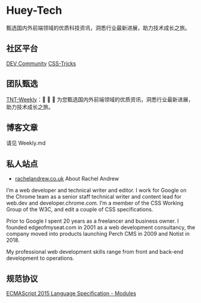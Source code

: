 # Huey-Tech
甄选国内外前端领域的优质科技资讯，洞悉行业最新进展，助力技术成长之旅。

## 社区平台
[DEV Community](./https://dev.to/)
[CSS-Tricks](./https://css-tricks.com/)


## 团队甄选
[TNT-Weekly](./https://github.com/tnfe/TNT-Weekly)：🙈 🙉 🙊 为您甄选国内外前端领域的优质资讯，洞悉行业最新进展，助力技术成长之旅。


## 博客文章
请见 Weekly.md

## 私人站点
- [rachelandrew.co.uk](https://rachelandrew.co.uk/projects/)
About Rachel Andrew

I’m a web developer and technical writer and editor. I work for Google on the Chrome team as a senior staff technical writer and content lead for web.dev and developer.chrome.com. I’m a member of the CSS Working Group of the W3C, and edit a couple of CSS specifications.

Prior to Google I spent 20 years as a freelancer and business owner. I founded edgeofmyseat.com in 2001 as a web development consultancy, the company moved into products launching Perch CMS in 2009 and Notist in 2018.

My professional web development skills range from front and back-end development to operations.

## 规范协议
[ECMAScript 2015 Language Specification - Modules](./https://tc39.es/ecma262/#sec-modules)
